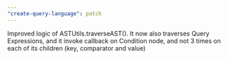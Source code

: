 ```yaml
---
"create-query-language": patch
---
```


Improved logic of ASTUtils.traverseAST(). It now also traverses Query Expressions, and it invoke callback on Condition node, and not 3 times on each of its children (key, comparator and value)
